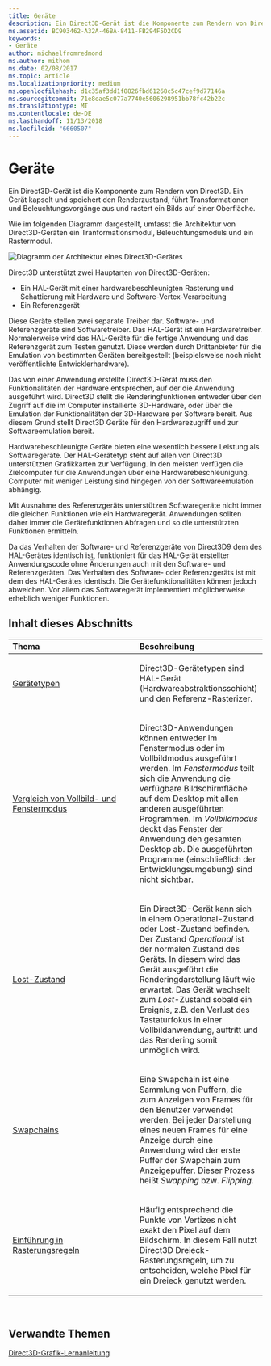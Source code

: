 ```yaml
---
title: Geräte
description: Ein Direct3D-Gerät ist die Komponente zum Rendern von Direct3D. Ein Gerät kapselt und speichert den Renderzustand, führt Transformationen und Beleuchtungsvorgänge aus und rastert ein Bilds auf einer Oberfläche.
ms.assetid: BC903462-A32A-46BA-8411-FB294F5D2CD9
keywords:
- Geräte
author: michaelfromredmond
ms.author: mithom
ms.date: 02/08/2017
ms.topic: article
ms.localizationpriority: medium
ms.openlocfilehash: d1c35af3dd1f8826fbd61268c5c47cef9d77146a
ms.sourcegitcommit: 71e8eae5c077a7740e5606298951bb78fc42b22c
ms.translationtype: MT
ms.contentlocale: de-DE
ms.lasthandoff: 11/13/2018
ms.locfileid: "6660507"
---
```

# <a name="devices"></a>Geräte


Ein Direct3D-Gerät ist die Komponente zum Rendern von Direct3D. Ein Gerät kapselt und speichert den Renderzustand, führt Transformationen und Beleuchtungsvorgänge aus und rastert ein Bilds auf einer Oberfläche.

Wie im folgenden Diagramm dargestellt, umfasst die Architektur von Direct3D-Geräten ein Tranformationsmodul, Beleuchtungsmoduls und ein Rastermodul.

![Diagramm der Architektur eines Direct3D-Gerätes](images/d3ddev.png)

Direct3D unterstützt zwei Hauptarten von Direct3D-Geräten:

-   Ein HAL-Gerät mit einer hardwarebeschleunigten Rasterung und Schattierung mit Hardware und Software-Vertex-Verarbeitung
-   Ein Referenzgerät

Diese Geräte stellen zwei separate Treiber dar. Software- und Referenzgeräte sind Softwaretreiber. Das HAL-Gerät ist ein Hardwaretreiber. Normalerweise wird das HAL-Geräte für die fertige Anwendung und das Referenzgerät zum Testen genutzt. Diese werden durch Drittanbieter für die Emulation von bestimmten Geräten bereitgestellt (beispielsweise noch nicht veröffentlichte Entwicklerhardware).

Das von einer Anwendung erstellte Direct3D-Gerät muss den Funktionalitäten der Hardware entsprechen, auf der die Anwendung ausgeführt wird. Direct3D stellt die Renderingfunktionen entweder über den Zugriff auf die im Computer installierte 3D-Hardware, oder über die Emulation der Funktionalitäten der 3D-Hardware per Software bereit. Aus diesem Grund stellt Direct3D Geräte für den Hardwarezugriff und zur Softwareemulation bereit.

Hardwarebeschleunigte Geräte bieten eine wesentlich bessere Leistung als Softwaregeräte. Der HAL-Gerätetyp steht auf allen von Direct3D unterstützten Grafikkarten zur Verfügung. In den meisten verfügen die Zielcomputer für die Anwendungen über eine Hardwarebeschleunigung. Computer mit weniger Leistung sind hingegen von der Softwareemulation abhängig.

Mit Ausnahme des Referenzgeräts unterstützen Softwaregeräte nicht immer die gleichen Funktionen wie ein Hardwaregerät. Anwendungen sollten daher immer die Gerätefunktionen Abfragen und so die unterstützten Funktionen ermitteln.

Da das Verhalten der Software- und Referenzgeräte von Direct3D9 dem des HAL-Gerätes identisch ist, funktioniert für das HAL-Gerät erstellter Anwendungscode ohne Änderungen auch mit den Software- und Referenzgeräten. Das Verhalten des Software- oder Referenzgeräts ist mit dem des HAL-Gerätes identisch. Die Gerätefunktionalitäten können jedoch abweichen. Vor allem das Softwaregerät implementiert möglicherweise erheblich weniger Funktionen.

## <a name="span-idin-this-sectionspanin-this-section"></a><span id="in-this-section"></span>Inhalt dieses Abschnitts


<table>
<colgroup>
<col width="50%" />
<col width="50%" />
</colgroup>
<thead>
<tr class="header">
<th align="left">Thema</th>
<th align="left">Beschreibung</th>
</tr>
</thead>
<tbody>
<tr class="odd">
<td align="left"><p><a href="device-types.md">Gerätetypen</a></p></td>
<td align="left"><p>Direct3D-Gerätetypen sind HAL-Gerät (Hardwareabstraktionsschicht) und den Referenz-Rasterizer.</p></td>
</tr>
<tr class="even">
<td align="left"><p><a href="windowed-vs--full-screen-mode.md">Vergleich von Vollbild- und Fenstermodus</a></p></td>
<td align="left"><p>Direct3D-Anwendungen können entweder im Fenstermodus oder im Vollbildmodus ausgeführt werden. Im <em>Fenstermodus</em> teilt sich die Anwendung die verfügbare Bildschirmfläche auf dem Desktop mit allen anderen ausgeführten Programmen. Im <em>Vollbildmodus</em> deckt das Fenster der Anwendung den gesamten Desktop ab. Die ausgeführten Programme (einschließlich der Entwicklungsumgebung) sind nicht sichtbar.</p></td>
</tr>
<tr class="odd">
<td align="left"><p><a href="lost-devices.md">Lost-Zustand</a></p></td>
<td align="left"><p>Ein Direct3D-Gerät kann sich in einem Operational-Zustand oder Lost-Zustand befinden. Der Zustand <em>Operational</em> ist der normalen Zustand des Geräts. In diesem wird das Gerät ausgeführt die Renderingdarstellung läuft wie erwartet. Das Gerät wechselt zum <em>Lost</em>-Zustand sobald ein Ereignis, z.B. den Verlust des Tastaturfokus in einer Vollbildanwendung, auftritt und das Rendering somit unmöglich wird.</p></td>
</tr>
<tr class="even">
<td align="left"><p><a href="swap-chains.md">Swapchains</a></p></td>
<td align="left"><p>Eine Swapchain ist eine Sammlung von Puffern, die zum Anzeigen von Frames für den Benutzer verwendet werden. Bei jeder Darstellung eines neuen Frames für eine Anzeige durch eine Anwendung wird der erste Puffer der Swapchain zum Anzeigepuffer. Dieser Prozess heißt <em>Swapping</em> bzw. <em>Flipping</em>.</p></td>
</tr>
<tr class="odd">
<td align="left"><p><a href="introduction-to-rasterization-rules.md">Einführung in Rasterungsregeln</a></p></td>
<td align="left"><p>Häufig entsprechend die Punkte von Vertizes nicht exakt den Pixel auf dem Bildschirm. In diesem Fall nutzt Direct3D Dreieck-Rasterungsregeln, um zu entscheiden, welche Pixel für ein Dreieck genutzt werden.</p></td>
</tr>
</tbody>
</table>

 

## <a name="span-idrelated-topicsspanrelated-topics"></a><span id="related-topics"></span>Verwandte Themen


[Direct3D-Grafik-Lernanleitung](index.md)

 

 




